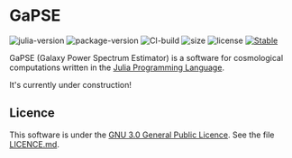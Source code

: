 # GaPSE

![julia-version](https://img.shields.io/badge/julia_version-v1.7-9558B2?style=flat&logo=julia) 
![package-version](https://img.shields.io/github/v/release/cosmofico97/GaPSE?include_prereleases)
![CI-build](https://img.shields.io/github/workflow/status/cosmofico97/GaPSE/Unit%20tests)
![size](https://img.shields.io/github/repo-size/cosmofico97/GaPSE) 
![license]( https://img.shields.io/github/license/cosmofico97/GaPSE)
[![Stable](https://img.shields.io/badge/docs-stable-blue.svg)](https://cosmofico97.github.io/GaPSE/stable) 

GaPSE (Galaxy Power Spectrum Estimator) is a software for cosmological computations written in the [Julia Programming Language](https://julialang.org).

It's currently under construction! 

## Licence

This software is under the [GNU 3.0 General Public Licence](https://www.gnu.org/licenses/gpl-3.0.en.html). See the file [LICENCE.md](./LICENCE.md).
